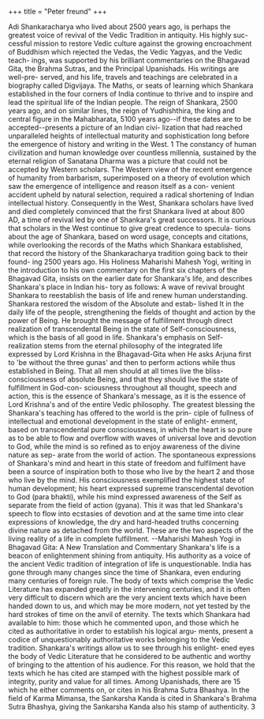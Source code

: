 +++
title = "Peter freund"
+++

Adi Shankaracharya who lived about 2500 years ago, is perhaps the greatest voice of revival of the Vedic Tradition in antiquity. His highly suc- cessful mission to restore Vedic culture against the growing encroachment of Buddhism which rejected the Vedas, the Vedic Yagyas, and the Vedic teach- ings, was supported by his brilliant commentaries on the Bhagavad Gita, the Brahma Sutras, and the Principal Upanishads. His writings are well-pre- served, and his life, travels and teachings are celebrated in a biography called Digvijaya. The Maths, or seats of learning which Shankara established in the four corners of India continue to thrive and to inspire and lead the spiritual life of the Indian people. 
The reign of Shankara, 2500 years ago, and on similar lines, the reign of Yudhishthira, the king and central figure in the Mahabharata, 5100 years ago--if these dates are to be accepted--presents a picture of an Indian civi- lization that had reached unparalleled heights of intellectual maturity and sophistication long before the emergence of history and writing in the West. 
1 
The constancy of human civilization and human knowledge over countless millennia, sustained by the eternal religion of Sanatana Dharma was a picture that could not be accepted by Western scholars. The Western view of the recent emergence of humanity from barbarism, superimposed on a theory of evolution which saw the emergence of intelligence and reason itself as a con- venient accident upheld by natural selection, required a radical shortening of Indian intellectual history. Consequently in the West, Shankara scholars have lived and died completely convinced that the first Shankara lived at about 800 AD, a time of revival led by one of Shankara's great successors. It is curious that scholars in the West continue to give great credence to specula- tions about the age of Shankara, based on word usage, concepts and citations, while overlooking the records of the Maths which Shankara established, that record the history of the Shankaracharya tradition going back to their found- ing 2500 years ago. 
His Holiness Maharishi Mahesh Yogi, writing in the introduction to his own commentary on the first six chapters of the Bhagavad Gita, insists on the earlier date for Shankara's life, and describes Shankara's place in Indian his- tory as follows: 
A wave of revival brought Shankara to reestablish the basis of life and renew human understanding. Shankara restored the wisdom of the Absolute and estab- lished It in the daily life of the people, strengthening the fields of thought and action by the power of Being. He brought the message of fulfillment through direct realization of transcendental Being in the state of Self-consciousness, which is the basis of all good in life. 
Shankara's emphasis on Self-realization stems from the eternal philosophy of the integrated life expressed by Lord Krishna in the Bhagavad-Gita when He asks Arjuna first to 'be without the three gunas' and then to perform actions while thus established in Being. That all men should at all times live the bliss-consciousness of absolute Being, and that they should live the state of fulfillment in God-con- sciousness throughout all thought, speech and action, this is the essence of Shankara's message, as it is the essence of Lord Krishna's and of the entire Vedic philosophy. 
The greatest blessing the Shankara's teaching has offered to the world is the prin- ciple of fullness of intellectual and emotional development in the state of enlight- enment, based on transcendental pure consciousness, in which the heart is so pure as to be able to flow and overflow with waves of universal love and devotion to God, while the mind is so refined as to enjoy awareness of the divine nature as sep- arate from the world of action. 
The spontaneous expressions of Shankara's mind and heart in this state of freedom and fulfilment have been a source of inspiration both to those who live by the heart 
2 
and those who live by the mind. His consciousness exemplified the highest state of human development; his heart expressed supreme transcendental devotion to God (para bhakti), while his mind expressed awareness of the Self as separate from the field of action (gyana). This it was that led Shankara's speech to flow into ecstasies of devotion and at the same time into clear expressions of knowledge, the dry and hard-headed truths concerning divine nature as detached from the world. These are the two aspects of the living reality of a life in complete fulfillment. --Maharishi Mahesh Yogi in Bhagavad Gita: A New Translation and Commentary 
Shankara's life is a beacon of enlightenment shining from antiquity. His authority as a voice of the ancient Vedic tradition of integration of life is unquestionable. India has gone through many changes since the time of Shankara, even enduring many centuries of foreign rule. The body of texts which comprise the Vedic Literature has expanded greatly in the intervening centuries, and it is often very difficult to discern which are the very ancient texts which have been handed down to us, and which may be more modern, not yet tested by the hard strokes of time on the anvil of eternity. The texts which Shankara had available to him: those which he commented upon, and those which he cited as authoritative in order to establish his logical argu- ments, present a codice of unquestionably authoritative works belonging to the Vedic tradition. Shankara's writings allow us to see through his enlight- ened eyes the body of Vedic Literature that he considered to be authentic and worthy of bringing to the attention of his audience. For this reason, we hold that the texts which he has cited are stamped with the highest possible mark of integrity, purity and value for all times. Among Upanishads, there are 15 which he either comments on, or cites in his Brahma Sutra Bhashya. In the field of Karma Mimansa, the Sankarsha Kanda is cited in Shankara's Brahma Sutra Bhashya, giving the Sankarsha Kanda also his stamp of authenticity. 
3